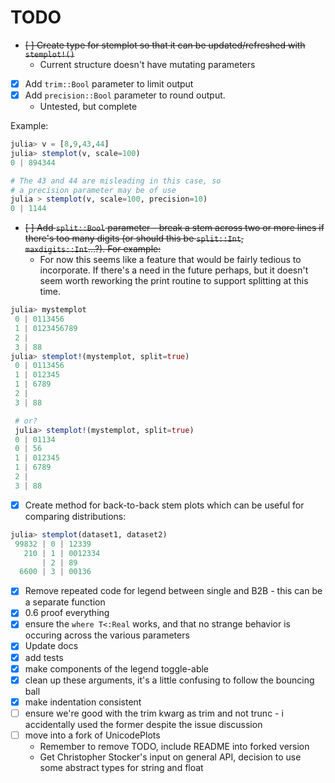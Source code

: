 # TODO

- ~~[ ] Create type for stemplot so that it can be updated/refreshed with `stemplot!()`~~
  - Current structure doesn't have mutating parameters
- [x] Add `trim::Bool` parameter to limit output
- [x] Add `precision::Bool` parameter to round output.
  - Untested, but complete

Example:
```julia
julia> v = [8,9,43,44]
julia> stemplot(v, scale=100)
0 | 894344

# The 43 and 44 are misleading in this case, so
# a precision parameter may be of use
julia > stemplot(v, scale=100, precision=10)
0 | 1144
```

- ~~[ ] Add `split::Bool` parameter - break a stem across two or more lines if there's
too many digits (or should this be `split::Int`, `maxdigits::Int`...?). For example:~~
  * For now this seems like a feature that would be fairly tedious to incorporate. If there's a need in the future
  perhaps, but it doesn't seem worth reworking the print routine to support splitting at this time.

```julia
julia> mystemplot
 0 | 0113456
 1 | 0123456789
 2 |
 3 | 88
julia> stemplot!(mystemplot, split=true)
 0 | 0113456
 1 | 012345
 1 | 6789
 2 |
 3 | 88

 # or?
 julia> stemplot!(mystemplot, split=true)
 0 | 01134
 0 | 56
 1 | 012345
 1 | 6789
 2 |
 3 | 88
```

- [x] Create method for back-to-back stem plots which can be useful for comparing
distributions:

```julia
julia> stemplot(dataset1, dataset2)
 99832 | 0 | 12339
   210 | 1 | 0012334
       | 2 | 89
  6600 | 3 | 00136
```
- [x] Remove repeated code for legend between single and B2B - this can be a separate function
- [x] 0.6 proof everything
- [x] ensure the `where T<:Real` works, and that no strange behavior is occuring across the various parameters
- [x] Update docs
- [x] add tests
- [x] make components of the legend toggle-able
- [x] clean up these arguments, it's a little confusing to follow the bouncing ball
- [x] make indentation consistent
- [ ] ensure we're good with the trim kwarg as trim and not trunc - i accidentally used the former despite the issue discussion
- [ ] move into a fork of UnicodePlots
  - Remember to remove TODO, include README into forked version
  - Get Christopher Stocker's input on general API, decision to use some abstract types for string and float
